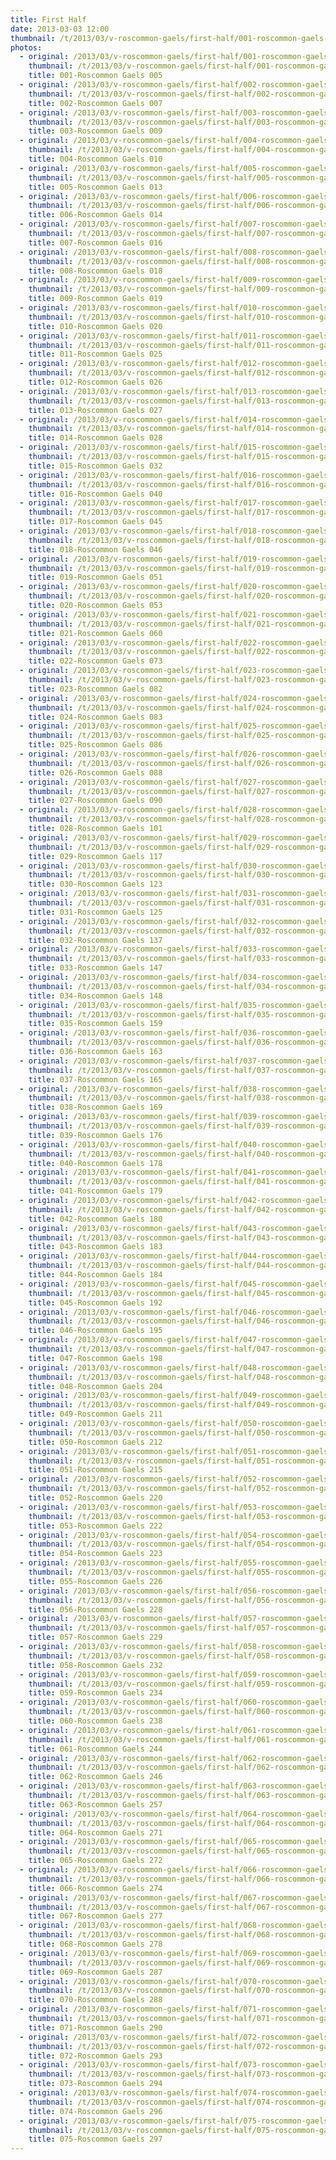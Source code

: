 ```yaml
---
title: First Half
date: 2013-03-03 12:00
thumbnail: /t/2013/03/v-roscommon-gaels/first-half/001-roscommon-gaels-005.jpg
photos:
  - original: /2013/03/v-roscommon-gaels/first-half/001-roscommon-gaels-005.jpg
    thumbnail: /t/2013/03/v-roscommon-gaels/first-half/001-roscommon-gaels-005.jpg
    title: 001-Roscommon Gaels 005
  - original: /2013/03/v-roscommon-gaels/first-half/002-roscommon-gaels-007.jpg
    thumbnail: /t/2013/03/v-roscommon-gaels/first-half/002-roscommon-gaels-007.jpg
    title: 002-Roscommon Gaels 007
  - original: /2013/03/v-roscommon-gaels/first-half/003-roscommon-gaels-009.jpg
    thumbnail: /t/2013/03/v-roscommon-gaels/first-half/003-roscommon-gaels-009.jpg
    title: 003-Roscommon Gaels 009
  - original: /2013/03/v-roscommon-gaels/first-half/004-roscommon-gaels-010.jpg
    thumbnail: /t/2013/03/v-roscommon-gaels/first-half/004-roscommon-gaels-010.jpg
    title: 004-Roscommon Gaels 010
  - original: /2013/03/v-roscommon-gaels/first-half/005-roscommon-gaels-013.jpg
    thumbnail: /t/2013/03/v-roscommon-gaels/first-half/005-roscommon-gaels-013.jpg
    title: 005-Roscommon Gaels 013
  - original: /2013/03/v-roscommon-gaels/first-half/006-roscommon-gaels-014.jpg
    thumbnail: /t/2013/03/v-roscommon-gaels/first-half/006-roscommon-gaels-014.jpg
    title: 006-Roscommon Gaels 014
  - original: /2013/03/v-roscommon-gaels/first-half/007-roscommon-gaels-016.jpg
    thumbnail: /t/2013/03/v-roscommon-gaels/first-half/007-roscommon-gaels-016.jpg
    title: 007-Roscommon Gaels 016
  - original: /2013/03/v-roscommon-gaels/first-half/008-roscommon-gaels-018.jpg
    thumbnail: /t/2013/03/v-roscommon-gaels/first-half/008-roscommon-gaels-018.jpg
    title: 008-Roscommon Gaels 018
  - original: /2013/03/v-roscommon-gaels/first-half/009-roscommon-gaels-019.jpg
    thumbnail: /t/2013/03/v-roscommon-gaels/first-half/009-roscommon-gaels-019.jpg
    title: 009-Roscommon Gaels 019
  - original: /2013/03/v-roscommon-gaels/first-half/010-roscommon-gaels-020.jpg
    thumbnail: /t/2013/03/v-roscommon-gaels/first-half/010-roscommon-gaels-020.jpg
    title: 010-Roscommon Gaels 020
  - original: /2013/03/v-roscommon-gaels/first-half/011-roscommon-gaels-025.jpg
    thumbnail: /t/2013/03/v-roscommon-gaels/first-half/011-roscommon-gaels-025.jpg
    title: 011-Roscommon Gaels 025
  - original: /2013/03/v-roscommon-gaels/first-half/012-roscommon-gaels-026.jpg
    thumbnail: /t/2013/03/v-roscommon-gaels/first-half/012-roscommon-gaels-026.jpg
    title: 012-Roscommon Gaels 026
  - original: /2013/03/v-roscommon-gaels/first-half/013-roscommon-gaels-027.jpg
    thumbnail: /t/2013/03/v-roscommon-gaels/first-half/013-roscommon-gaels-027.jpg
    title: 013-Roscommon Gaels 027
  - original: /2013/03/v-roscommon-gaels/first-half/014-roscommon-gaels-028.jpg
    thumbnail: /t/2013/03/v-roscommon-gaels/first-half/014-roscommon-gaels-028.jpg
    title: 014-Roscommon Gaels 028
  - original: /2013/03/v-roscommon-gaels/first-half/015-roscommon-gaels-032.jpg
    thumbnail: /t/2013/03/v-roscommon-gaels/first-half/015-roscommon-gaels-032.jpg
    title: 015-Roscommon Gaels 032
  - original: /2013/03/v-roscommon-gaels/first-half/016-roscommon-gaels-040.jpg
    thumbnail: /t/2013/03/v-roscommon-gaels/first-half/016-roscommon-gaels-040.jpg
    title: 016-Roscommon Gaels 040
  - original: /2013/03/v-roscommon-gaels/first-half/017-roscommon-gaels-045.jpg
    thumbnail: /t/2013/03/v-roscommon-gaels/first-half/017-roscommon-gaels-045.jpg
    title: 017-Roscommon Gaels 045
  - original: /2013/03/v-roscommon-gaels/first-half/018-roscommon-gaels-046.jpg
    thumbnail: /t/2013/03/v-roscommon-gaels/first-half/018-roscommon-gaels-046.jpg
    title: 018-Roscommon Gaels 046
  - original: /2013/03/v-roscommon-gaels/first-half/019-roscommon-gaels-051.jpg
    thumbnail: /t/2013/03/v-roscommon-gaels/first-half/019-roscommon-gaels-051.jpg
    title: 019-Roscommon Gaels 051
  - original: /2013/03/v-roscommon-gaels/first-half/020-roscommon-gaels-053.jpg
    thumbnail: /t/2013/03/v-roscommon-gaels/first-half/020-roscommon-gaels-053.jpg
    title: 020-Roscommon Gaels 053
  - original: /2013/03/v-roscommon-gaels/first-half/021-roscommon-gaels-060.jpg
    thumbnail: /t/2013/03/v-roscommon-gaels/first-half/021-roscommon-gaels-060.jpg
    title: 021-Roscommon Gaels 060
  - original: /2013/03/v-roscommon-gaels/first-half/022-roscommon-gaels-073.jpg
    thumbnail: /t/2013/03/v-roscommon-gaels/first-half/022-roscommon-gaels-073.jpg
    title: 022-Roscommon Gaels 073
  - original: /2013/03/v-roscommon-gaels/first-half/023-roscommon-gaels-082.jpg
    thumbnail: /t/2013/03/v-roscommon-gaels/first-half/023-roscommon-gaels-082.jpg
    title: 023-Roscommon Gaels 082
  - original: /2013/03/v-roscommon-gaels/first-half/024-roscommon-gaels-083.jpg
    thumbnail: /t/2013/03/v-roscommon-gaels/first-half/024-roscommon-gaels-083.jpg
    title: 024-Roscommon Gaels 083
  - original: /2013/03/v-roscommon-gaels/first-half/025-roscommon-gaels-086.jpg
    thumbnail: /t/2013/03/v-roscommon-gaels/first-half/025-roscommon-gaels-086.jpg
    title: 025-Roscommon Gaels 086
  - original: /2013/03/v-roscommon-gaels/first-half/026-roscommon-gaels-088.jpg
    thumbnail: /t/2013/03/v-roscommon-gaels/first-half/026-roscommon-gaels-088.jpg
    title: 026-Roscommon Gaels 088
  - original: /2013/03/v-roscommon-gaels/first-half/027-roscommon-gaels-090.jpg
    thumbnail: /t/2013/03/v-roscommon-gaels/first-half/027-roscommon-gaels-090.jpg
    title: 027-Roscommon Gaels 090
  - original: /2013/03/v-roscommon-gaels/first-half/028-roscommon-gaels-101.jpg
    thumbnail: /t/2013/03/v-roscommon-gaels/first-half/028-roscommon-gaels-101.jpg
    title: 028-Roscommon Gaels 101
  - original: /2013/03/v-roscommon-gaels/first-half/029-roscommon-gaels-117.jpg
    thumbnail: /t/2013/03/v-roscommon-gaels/first-half/029-roscommon-gaels-117.jpg
    title: 029-Roscommon Gaels 117
  - original: /2013/03/v-roscommon-gaels/first-half/030-roscommon-gaels-123.jpg
    thumbnail: /t/2013/03/v-roscommon-gaels/first-half/030-roscommon-gaels-123.jpg
    title: 030-Roscommon Gaels 123
  - original: /2013/03/v-roscommon-gaels/first-half/031-roscommon-gaels-125.jpg
    thumbnail: /t/2013/03/v-roscommon-gaels/first-half/031-roscommon-gaels-125.jpg
    title: 031-Roscommon Gaels 125
  - original: /2013/03/v-roscommon-gaels/first-half/032-roscommon-gaels-137.jpg
    thumbnail: /t/2013/03/v-roscommon-gaels/first-half/032-roscommon-gaels-137.jpg
    title: 032-Roscommon Gaels 137
  - original: /2013/03/v-roscommon-gaels/first-half/033-roscommon-gaels-147.jpg
    thumbnail: /t/2013/03/v-roscommon-gaels/first-half/033-roscommon-gaels-147.jpg
    title: 033-Roscommon Gaels 147
  - original: /2013/03/v-roscommon-gaels/first-half/034-roscommon-gaels-148.jpg
    thumbnail: /t/2013/03/v-roscommon-gaels/first-half/034-roscommon-gaels-148.jpg
    title: 034-Roscommon Gaels 148
  - original: /2013/03/v-roscommon-gaels/first-half/035-roscommon-gaels-159.jpg
    thumbnail: /t/2013/03/v-roscommon-gaels/first-half/035-roscommon-gaels-159.jpg
    title: 035-Roscommon Gaels 159
  - original: /2013/03/v-roscommon-gaels/first-half/036-roscommon-gaels-163.jpg
    thumbnail: /t/2013/03/v-roscommon-gaels/first-half/036-roscommon-gaels-163.jpg
    title: 036-Roscommon Gaels 163
  - original: /2013/03/v-roscommon-gaels/first-half/037-roscommon-gaels-165.jpg
    thumbnail: /t/2013/03/v-roscommon-gaels/first-half/037-roscommon-gaels-165.jpg
    title: 037-Roscommon Gaels 165
  - original: /2013/03/v-roscommon-gaels/first-half/038-roscommon-gaels-169.jpg
    thumbnail: /t/2013/03/v-roscommon-gaels/first-half/038-roscommon-gaels-169.jpg
    title: 038-Roscommon Gaels 169
  - original: /2013/03/v-roscommon-gaels/first-half/039-roscommon-gaels-176.jpg
    thumbnail: /t/2013/03/v-roscommon-gaels/first-half/039-roscommon-gaels-176.jpg
    title: 039-Roscommon Gaels 176
  - original: /2013/03/v-roscommon-gaels/first-half/040-roscommon-gaels-178.jpg
    thumbnail: /t/2013/03/v-roscommon-gaels/first-half/040-roscommon-gaels-178.jpg
    title: 040-Roscommon Gaels 178
  - original: /2013/03/v-roscommon-gaels/first-half/041-roscommon-gaels-179.jpg
    thumbnail: /t/2013/03/v-roscommon-gaels/first-half/041-roscommon-gaels-179.jpg
    title: 041-Roscommon Gaels 179
  - original: /2013/03/v-roscommon-gaels/first-half/042-roscommon-gaels-180.jpg
    thumbnail: /t/2013/03/v-roscommon-gaels/first-half/042-roscommon-gaels-180.jpg
    title: 042-Roscommon Gaels 180
  - original: /2013/03/v-roscommon-gaels/first-half/043-roscommon-gaels-183.jpg
    thumbnail: /t/2013/03/v-roscommon-gaels/first-half/043-roscommon-gaels-183.jpg
    title: 043-Roscommon Gaels 183
  - original: /2013/03/v-roscommon-gaels/first-half/044-roscommon-gaels-184.jpg
    thumbnail: /t/2013/03/v-roscommon-gaels/first-half/044-roscommon-gaels-184.jpg
    title: 044-Roscommon Gaels 184
  - original: /2013/03/v-roscommon-gaels/first-half/045-roscommon-gaels-192.jpg
    thumbnail: /t/2013/03/v-roscommon-gaels/first-half/045-roscommon-gaels-192.jpg
    title: 045-Roscommon Gaels 192
  - original: /2013/03/v-roscommon-gaels/first-half/046-roscommon-gaels-195.jpg
    thumbnail: /t/2013/03/v-roscommon-gaels/first-half/046-roscommon-gaels-195.jpg
    title: 046-Roscommon Gaels 195
  - original: /2013/03/v-roscommon-gaels/first-half/047-roscommon-gaels-198.jpg
    thumbnail: /t/2013/03/v-roscommon-gaels/first-half/047-roscommon-gaels-198.jpg
    title: 047-Roscommon Gaels 198
  - original: /2013/03/v-roscommon-gaels/first-half/048-roscommon-gaels-204.jpg
    thumbnail: /t/2013/03/v-roscommon-gaels/first-half/048-roscommon-gaels-204.jpg
    title: 048-Roscommon Gaels 204
  - original: /2013/03/v-roscommon-gaels/first-half/049-roscommon-gaels-211.jpg
    thumbnail: /t/2013/03/v-roscommon-gaels/first-half/049-roscommon-gaels-211.jpg
    title: 049-Roscommon Gaels 211
  - original: /2013/03/v-roscommon-gaels/first-half/050-roscommon-gaels-212.jpg
    thumbnail: /t/2013/03/v-roscommon-gaels/first-half/050-roscommon-gaels-212.jpg
    title: 050-Roscommon Gaels 212
  - original: /2013/03/v-roscommon-gaels/first-half/051-roscommon-gaels-215.jpg
    thumbnail: /t/2013/03/v-roscommon-gaels/first-half/051-roscommon-gaels-215.jpg
    title: 051-Roscommon Gaels 215
  - original: /2013/03/v-roscommon-gaels/first-half/052-roscommon-gaels-220.jpg
    thumbnail: /t/2013/03/v-roscommon-gaels/first-half/052-roscommon-gaels-220.jpg
    title: 052-Roscommon Gaels 220
  - original: /2013/03/v-roscommon-gaels/first-half/053-roscommon-gaels-222.jpg
    thumbnail: /t/2013/03/v-roscommon-gaels/first-half/053-roscommon-gaels-222.jpg
    title: 053-Roscommon Gaels 222
  - original: /2013/03/v-roscommon-gaels/first-half/054-roscommon-gaels-223.jpg
    thumbnail: /t/2013/03/v-roscommon-gaels/first-half/054-roscommon-gaels-223.jpg
    title: 054-Roscommon Gaels 223
  - original: /2013/03/v-roscommon-gaels/first-half/055-roscommon-gaels-226.jpg
    thumbnail: /t/2013/03/v-roscommon-gaels/first-half/055-roscommon-gaels-226.jpg
    title: 055-Roscommon Gaels 226
  - original: /2013/03/v-roscommon-gaels/first-half/056-roscommon-gaels-228.jpg
    thumbnail: /t/2013/03/v-roscommon-gaels/first-half/056-roscommon-gaels-228.jpg
    title: 056-Roscommon Gaels 228
  - original: /2013/03/v-roscommon-gaels/first-half/057-roscommon-gaels-229.jpg
    thumbnail: /t/2013/03/v-roscommon-gaels/first-half/057-roscommon-gaels-229.jpg
    title: 057-Roscommon Gaels 229
  - original: /2013/03/v-roscommon-gaels/first-half/058-roscommon-gaels-232.jpg
    thumbnail: /t/2013/03/v-roscommon-gaels/first-half/058-roscommon-gaels-232.jpg
    title: 058-Roscommon Gaels 232
  - original: /2013/03/v-roscommon-gaels/first-half/059-roscommon-gaels-234.jpg
    thumbnail: /t/2013/03/v-roscommon-gaels/first-half/059-roscommon-gaels-234.jpg
    title: 059-Roscommon Gaels 234
  - original: /2013/03/v-roscommon-gaels/first-half/060-roscommon-gaels-238.jpg
    thumbnail: /t/2013/03/v-roscommon-gaels/first-half/060-roscommon-gaels-238.jpg
    title: 060-Roscommon Gaels 238
  - original: /2013/03/v-roscommon-gaels/first-half/061-roscommon-gaels-244.jpg
    thumbnail: /t/2013/03/v-roscommon-gaels/first-half/061-roscommon-gaels-244.jpg
    title: 061-Roscommon Gaels 244
  - original: /2013/03/v-roscommon-gaels/first-half/062-roscommon-gaels-246.jpg
    thumbnail: /t/2013/03/v-roscommon-gaels/first-half/062-roscommon-gaels-246.jpg
    title: 062-Roscommon Gaels 246
  - original: /2013/03/v-roscommon-gaels/first-half/063-roscommon-gaels-257.jpg
    thumbnail: /t/2013/03/v-roscommon-gaels/first-half/063-roscommon-gaels-257.jpg
    title: 063-Roscommon Gaels 257
  - original: /2013/03/v-roscommon-gaels/first-half/064-roscommon-gaels-271.jpg
    thumbnail: /t/2013/03/v-roscommon-gaels/first-half/064-roscommon-gaels-271.jpg
    title: 064-Roscommon Gaels 271
  - original: /2013/03/v-roscommon-gaels/first-half/065-roscommon-gaels-272.jpg
    thumbnail: /t/2013/03/v-roscommon-gaels/first-half/065-roscommon-gaels-272.jpg
    title: 065-Roscommon Gaels 272
  - original: /2013/03/v-roscommon-gaels/first-half/066-roscommon-gaels-274.jpg
    thumbnail: /t/2013/03/v-roscommon-gaels/first-half/066-roscommon-gaels-274.jpg
    title: 066-Roscommon Gaels 274
  - original: /2013/03/v-roscommon-gaels/first-half/067-roscommon-gaels-277.jpg
    thumbnail: /t/2013/03/v-roscommon-gaels/first-half/067-roscommon-gaels-277.jpg
    title: 067-Roscommon Gaels 277
  - original: /2013/03/v-roscommon-gaels/first-half/068-roscommon-gaels-278.jpg
    thumbnail: /t/2013/03/v-roscommon-gaels/first-half/068-roscommon-gaels-278.jpg
    title: 068-Roscommon Gaels 278
  - original: /2013/03/v-roscommon-gaels/first-half/069-roscommon-gaels-287.jpg
    thumbnail: /t/2013/03/v-roscommon-gaels/first-half/069-roscommon-gaels-287.jpg
    title: 069-Roscommon Gaels 287
  - original: /2013/03/v-roscommon-gaels/first-half/070-roscommon-gaels-288.jpg
    thumbnail: /t/2013/03/v-roscommon-gaels/first-half/070-roscommon-gaels-288.jpg
    title: 070-Roscommon Gaels 288
  - original: /2013/03/v-roscommon-gaels/first-half/071-roscommon-gaels-290.jpg
    thumbnail: /t/2013/03/v-roscommon-gaels/first-half/071-roscommon-gaels-290.jpg
    title: 071-Roscommon Gaels 290
  - original: /2013/03/v-roscommon-gaels/first-half/072-roscommon-gaels-293.jpg
    thumbnail: /t/2013/03/v-roscommon-gaels/first-half/072-roscommon-gaels-293.jpg
    title: 072-Roscommon Gaels 293
  - original: /2013/03/v-roscommon-gaels/first-half/073-roscommon-gaels-294.jpg
    thumbnail: /t/2013/03/v-roscommon-gaels/first-half/073-roscommon-gaels-294.jpg
    title: 073-Roscommon Gaels 294
  - original: /2013/03/v-roscommon-gaels/first-half/074-roscommon-gaels-296.jpg
    thumbnail: /t/2013/03/v-roscommon-gaels/first-half/074-roscommon-gaels-296.jpg
    title: 074-Roscommon Gaels 296
  - original: /2013/03/v-roscommon-gaels/first-half/075-roscommon-gaels-297.jpg
    thumbnail: /t/2013/03/v-roscommon-gaels/first-half/075-roscommon-gaels-297.jpg
    title: 075-Roscommon Gaels 297
---
```

